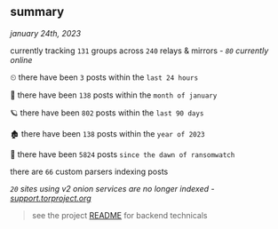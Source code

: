 
## summary
_january 24th, 2023_

currently tracking `131` groups across `240` relays & mirrors - _`80` currently online_

⏲ there have been `3` posts within the `last 24 hours`

🦈 there have been `138` posts within the `month of january`

🪐 there have been `802` posts within the `last 90 days`

🏚 there have been `138` posts within the `year of 2023`

🦕 there have been `5824` posts `since the dawn of ransomwatch`

there are `66` custom parsers indexing posts

_`20` sites using v2 onion services are no longer indexed - [support.torproject.org](https://support.torproject.org/onionservices/v2-deprecation/)_

> see the project [README](https://github.com/joshhighet/ransomwatch#ransomwatch--) for backend technicals
